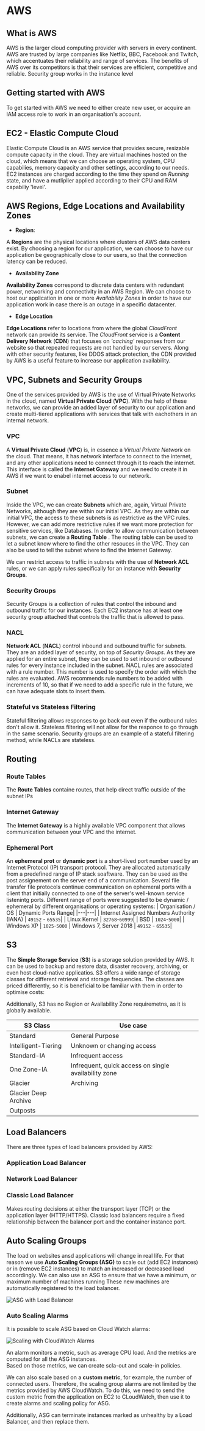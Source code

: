 
# AWS

## What is AWS
AWS is the larger cloud computing provider with servers in every continent. AWS are trusted by large companies like Netflix, BBC, Facebook and Twitch, which accentuates their reliability and range of services.
The benefits of AWS over its competitors is that their services are efficient, competitive and reliable. 
Security group works in the instance level


## Getting started with AWS
To get started with AWS we need to either create new user, or acquire an IAM access role to work in an organisation's account.

## EC2 - Elastic Compute Cloud
Elastic Compute Cloud is an AWS service that provides secure, resizable compute capacity in the cloud. They are virtual machines hosted on the cloud, which means that we can choose an operating system, CPU capabilies, memory capacity and other settings, according to our needs.
EC2 instances are charged according to the time they spend on *Running* state, and have a mutliplier applied according to their CPU and RAM capabiliy 'level'. 

## AWS Regions, Edge Locations and Availability Zones
- **Region**: 

A **Regions** are the physical locations where clusters of AWS data centers exist. 
By choosing a region for our application, we can choose to have our application be geographically close to our users, so that the connection latency can be reduced.

- **Availability Zone**

**Availability Zones** correspond to discrete data centers with redundant power, networking and connectivity in an AWS Region. We can choose to host our application in one or more *Availability Zones* in order to have our application work in case there is an outage in a specific datacenter.

- **Edge Location**

**Edge Locations** refer to locations from where the global *CloudFront* network can provide its service. The *CloudFront* service is a **Content Delivery Network** (**CDN**) that focuses on *'caching'* responses from our website so that repeated requests are not handled by our servers.
Along with other security features, like DDOS attack protection, the CDN provided by AWS is a useful feature to increase our application availability.

## VPC, Subnets and Security Groups
One of the services provided by AWS is the use of Virtual Private Networks in the cloud, named **Virtual Private Cloud** (**VPC**).
With the help of these networks, we can provide an added layer of security to our application and create multi-tiered applications with services that talk with eachothers in an internal network.

### VPC
A **Virtual Private Cloud** (**VPC**) is, in essence a *Virtual Private Network* on the cloud. That means, it has network interface to connect to the internet, and any other applications need to connect through it to reach the internet. 
This interface is called the **Internet Gateway** and we need to create it in AWS if we want to enabel internet access to our network.

### Subnet
Inside the VPC, we can create **Subnets** which are, again, Virtual Private Networks, although they are within our initial VPC.
As they are within our initial VPC, the access to these subnets is as restrictive as the VPC rules. However, we can add more restrictive rules if we want more protection for sensitive services, like Databases. 
In order to allow communication between subnets, we can create a **Routing Table** . The routing table can be used to let a subnet know where to find the other resouces in the VPC. They can also be used to tell the  subnet where to find the Internet Gateway.

We can restrict access to traffic in subnets with the use of **Network ACL** rules, or we can apply rules specifically for an instance with **Security Groups**.

### Security Groups
Security Groups is a collection of rules that control the inbound and outbound traffic for our instances. Each EC2 instance has at least one security group attached that controls the traffic that is allowed to pass. 

### NACL
**Network ACL** (**NACL**) control inbound and outbound traffic for subnets. They are an added layer of security, on top of *Security Groups*.
As they are applied for an entire subnet, they can be used to set inbound or outbound rules for every instance included in the subnet.
NACL rules are associated with a rule number. This number is used to specify the order with which the rules are evaluated. 
AWS recommends rule numbers to be added with increments of 10, so that if we need to add a specific rule in the future, we can have adequate slots to insert them.

### Stateful vs Stateless Filtering
Stateful filtering allows responses to go back out even if the outbound rules don't allow it. Stateless filtering will not allow for the responce to go through in the same scenario.
Security groups are an example of a stateful filtering method, while NACLs are stateless.

## Routing

### Route Tables
The **Route Tables** containe routes, that help direct traffic outside of the subnet IPs

### Internet Gateway
The **Internet Gateway** is a highliy available VPC component that allows communication between your VPC and the internet.

### Ephemeral Port
An **ephemeral prot** or **dynamic port** is a short-lived port number used by an Internet Protocol (IP) transport protocol. They are allocated automatically from a predefined range of IP stack soaftware.
They can be used as the post assignement on the server end of a communication. Several file transfer file protocols continue communication on ephemeral ports with a client that initially connected to one of the server's well-known service listenintg ports.
Different range of ports were suggested to be dynamic / ephemeral by different organisations or operating systems:
| Organisation / OS | Dynamic Ports Range|
|---|---|
| Internet Assigned Numbers Authority (IANA) | `49152` - `65535`|
| Linux Kernel | `32768`-`60999`|
| BSD | `1024`-`5000`|
| Windows XP | `1025`-`5000`
| Windows 7, Server 2018 |  `49152` - `65535`|

## S3
The **Simple Storage Service** (**S3**) is a storage solution provided by AWS.
It can be used to backup and restore data, disaster recovery, archiving, or even host cloud-native applicatios.
S3 offers a wide range of storage classes for different retrieval and storage frequencies. The classes are priced differently, so it is beneficial to be familiar with them in order to optimise costs:

Additionally, S3 has no Region or Availability Zone requiremetns, as it is globally available.


|S3 Class|Use case|
|---|---|
|Standard| General Purpose|
|Intelligent-Tiering|Unknown or changing access|
|Standard-IA| Infrequent access|
|One Zone-IA| Infrequent, quick access on single availability zone|
|Glacier|Archiving|
|Glacier Deep Archive||
|Outposts||

## Load Balancers
There are three types of load balancers provided by AWS:

### Application Load Balancer
### Network Load Balancer
### Classic Load Balancer
Makes routing decisions at either the transport layer (TCP) or the application layer (HTTP/HTTPS). 
Classic load balancers require a fixed relationship between the balancer port and the container instance port.


## Auto Scaling Groups
The load on websites ansd applications will change in real life. For that reason we use **Auto Scaling Groups (ASG)** to scale out (add EC2 instances)  or in (remove EC2 instances) to match an increased or decreased load accordingly.
We can also use an ASG to ensure that we have a minimum, or maximum number of machines running
These new machines are automatically registered to the load balancer.

![ASG with Load Balancer](asg-with-load-balancer.png)

### Auto Scaling Alarms
It is possible to scale ASG based on Cloud Watch alarms:

![Scaling with CloudWatch Alarms](cooldowns-example-scaling-policy-diagram.png)

An alarm monitors a metric, such as average CPU load. And the metrics are computed for all the ASG instances.  
Based on those metrics, we can create scla-out and scale-in policies.

We can also scale based on a **custom metric**, for example, the number of connected users. Therefore, the scaling group alarms are not limited by the metrics provided by AWS CloudWatch.
To do this, we need to send the custom metric from the application on EC2 to CLoudWatch, then use it to create alarms and scaling policy for ASG.

Additionally, ASG can terminate instances marked as unhealthy by a Load Balancer, and then replace them.


